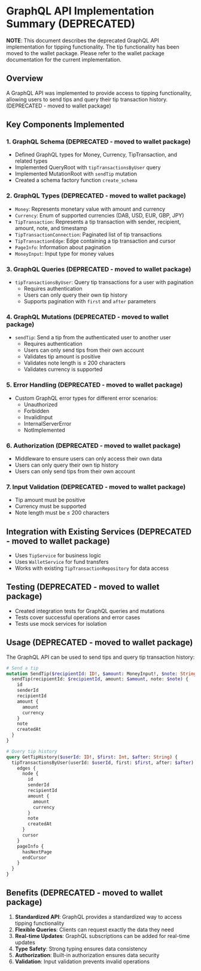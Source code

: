 # GraphQL API Implementation Summary (DEPRECATED)

**NOTE**: This document describes the deprecated GraphQL API implementation for tipping functionality. The tip functionality has been moved to the wallet package.
Please refer to the wallet package documentation for the current implementation.

## Overview

A GraphQL API was implemented to provide access to tipping functionality, allowing users to send tips and query their tip transaction history. (DEPRECATED - moved to wallet package)

## Key Components Implemented

### 1. GraphQL Schema (DEPRECATED - moved to wallet package)

- Defined GraphQL types for Money, Currency, TipTransaction, and related types
- Implemented QueryRoot with `tipTransactionsByUser` query
- Implemented MutationRoot with `sendTip` mutation
- Created a schema factory function `create_schema`

### 2. GraphQL Types (DEPRECATED - moved to wallet package)

- `Money`: Represents monetary value with amount and currency
- `Currency`: Enum of supported currencies (DAB, USD, EUR, GBP, JPY)
- `TipTransaction`: Represents a tip transaction with sender, recipient, amount, note, and timestamp
- `TipTransactionConnection`: Paginated list of tip transactions
- `TipTransactionEdge`: Edge containing a tip transaction and cursor
- `PageInfo`: Information about pagination
- `MoneyInput`: Input type for money values

### 3. GraphQL Queries (DEPRECATED - moved to wallet package)

- `tipTransactionsByUser`: Query tip transactions for a user with pagination
  - Requires authentication
  - Users can only query their own tip history
  - Supports pagination with `first` and `after` parameters

### 4. GraphQL Mutations (DEPRECATED - moved to wallet package)

- `sendTip`: Send a tip from the authenticated user to another user
  - Requires authentication
  - Users can only send tips from their own account
  - Validates tip amount is positive
  - Validates note length is ≤ 200 characters
  - Validates currency is supported

### 5. Error Handling (DEPRECATED - moved to wallet package)

- Custom GraphQL error types for different error scenarios:
  - Unauthorized
  - Forbidden
  - InvalidInput
  - InternalServerError
  - NotImplemented

### 6. Authorization (DEPRECATED - moved to wallet package)

- Middleware to ensure users can only access their own data
- Users can only query their own tip history
- Users can only send tips from their own account

### 7. Input Validation (DEPRECATED - moved to wallet package)

- Tip amount must be positive
- Currency must be supported
- Note length must be ≤ 200 characters

## Integration with Existing Services (DEPRECATED - moved to wallet package)

- Uses `TipService` for business logic
- Uses `WalletService` for fund transfers
- Works with existing `TipTransactionRepository` for data access

## Testing (DEPRECATED - moved to wallet package)

- Created integration tests for GraphQL queries and mutations
- Tests cover successful operations and error cases
- Tests use mock services for isolation

## Usage (DEPRECATED - moved to wallet package)

The GraphQL API can be used to send tips and query tip transaction history:

```graphql
# Send a tip
mutation SendTip($recipientId: ID!, $amount: MoneyInput!, $note: String) {
  sendTip(recipientId: $recipientId, amount: $amount, note: $note) {
    id
    senderId
    recipientId
    amount {
      amount
      currency
    }
    note
    createdAt
  }
}

# Query tip history
query GetTipHistory($userId: ID!, $first: Int, $after: String) {
  tipTransactionsByUser(userId: $userId, first: $first, after: $after) {
    edges {
      node {
        id
        senderId
        recipientId
        amount {
          amount
          currency
        }
        note
        createdAt
      }
      cursor
    }
    pageInfo {
      hasNextPage
      endCursor
    }
  }
}
```

## Benefits (DEPRECATED - moved to wallet package)

1. **Standardized API**: GraphQL provides a standardized way to access tipping functionality
2. **Flexible Queries**: Clients can request exactly the data they need
3. **Real-time Updates**: GraphQL subscriptions can be added for real-time updates
4. **Type Safety**: Strong typing ensures data consistency
5. **Authorization**: Built-in authorization ensures data security
6. **Validation**: Input validation prevents invalid operations